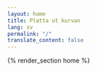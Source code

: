 ```yaml
---
layout: home
title: Platta ut kurvan
lang: sv
permalink: "/"
translate_content: false
---
```



{% render_section home %}
